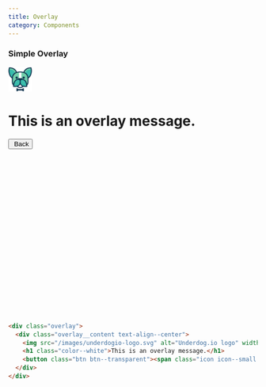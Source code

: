 ```yaml
---
title: Overlay
category: Components
---
```


### Simple Overlay

<div style="position: relative; height: 500px">
  <div class="overlay" style="position: relative;">
    <div class="overlay__content text-align--center">
      <img src="/images/underdogio-logo.svg" alt="Underdog.io logo" width="48" height="50">
      <h1 class="color--white">This is an overlay message.</h1>
      <button class="btn btn--transparent"><span class="icon icon--small icon-arrow-left"></span>&nbsp;Back</button>
    </div>
  </div>
</div>

```html
<div class="overlay">
  <div class="overlay__content text-align--center">
    <img src="/images/underdogio-logo.svg" alt="Underdog.io logo" width="48" height="50">
    <h1 class="color--white">This is an overlay message.</h1>
    <button class="btn btn--transparent"><span class="icon icon--small icon-arrow-left"></span>&nbsp;Back</button>
  </div>
</div>
```
